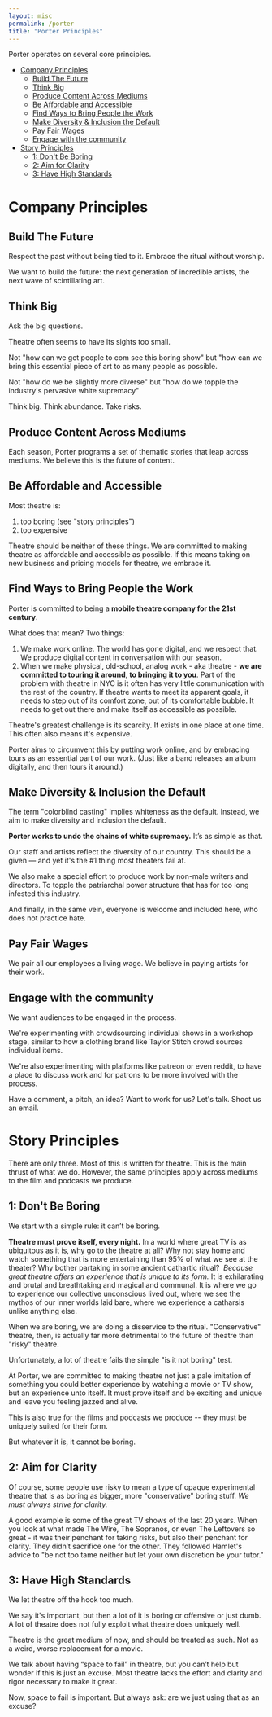 ```yaml
---
layout: misc
permalink: /porter
title: "Porter Principles"
---
```


<p>Porter operates on several core principles.</p><div class="TOC">


<ul>
<li><a href="#company-principles">Company Principles</a>

<ul>
<li><a href="#build-the-future">Build The Future</a></li>
<li><a href="#think-big">Think Big</a></li>
<li><a href="#produce-content-across-mediums">Produce Content Across Mediums</a></li>
<li><a href="#be-affordable-and-accessible">Be Affordable and Accessible</a></li>
<li><a href="#find-ways-to-bring-people-the-work">Find Ways to Bring People the Work</a></li>
<li><a href="#make-diversity-inclusion-the-default">Make Diversity &amp; Inclusion the Default</a></li>
<li><a href="#pay-fair-wages">Pay Fair Wages</a></li>
<li><a href="#engage-with-the-community">Engage with the community</a></li>
</ul></li>
<li><a href="#story-principles">Story Principles</a>

<ul>
<li><a href="#1-dont-be-boring">1: Don't Be Boring</a></li>
<li><a href="#2-aim-for-clarity">2: Aim for Clarity</a></li>
<li><a href="#3-have-high-standards">3: Have High Standards</a></li>
</ul></li>
</ul>
</div>

<h1 id="company-principles">Company Principles</h1>

<h2 id="build-the-future">Build The Future</h2>

<p>Respect the past without being tied to it. Embrace the ritual without worship.</p>

<p>We want to build the future: the next generation of incredible artists, the next wave of scintillating art.</p>

<h2 id="think-big">Think Big</h2>

<p>Ask the big questions. </p>

<p>Theatre often seems to have its sights too small.</p>

<p>Not &quot;how can we get people to com see this boring show&quot; but &quot;how can we bring this essential piece of art to as many people as possible.</p>

<p>Not &quot;how do we be slightly more diverse&quot; but &quot;how do we topple the industry's pervasive white supremacy&quot; </p>

<p>Think big. Think abundance. Take risks.</p>

<h2 id="produce-content-across-mediums">Produce Content Across Mediums</h2>

<p>Each season, Porter programs a set of thematic stories that leap across mediums. We believe this is the future of content.</p>

<h2 id="be-affordable-and-accessible">Be Affordable and Accessible</h2>

<p>Most theatre is:</p>

<ol>
<li>too boring (see &quot;story principles&quot;)</li>
<li>too expensive</li>
</ol>

<p>Theatre should be neither of these things. We are committed to making theatre as affordable and accessible as possible. If this means taking on new business and pricing models for theatre, we embrace it. </p>

<h2 id="find-ways-to-bring-people-the-work">Find Ways to Bring People the Work</h2>

<p>Porter is committed to being a <strong>mobile theatre company for the 21st century</strong>.</p>

<p>What does that mean? Two things:</p>

<ol>
<li>We make work online. The world has gone digital, and we respect that. We produce digital content in conversation with our season.</li>
<li>When we make physical, old-school, analog work - aka theatre - <strong>we are committed to touring it around, to bringing it to you</strong>. Part of the problem with theatre in NYC is it often has very little communication with the rest of the country. If theatre wants to meet its apparent goals, it needs to step out of its comfort zone, out of its comfortable bubble. It needs to get out there and make itself as accessible as possible.</li>
</ol>

<p>Theatre's greatest challenge is its scarcity. It exists in one place at one time. This often also means it's expensive. </p>

<p>Porter aims to circumvent this by putting work online, and by embracing tours as an essential part of our work. (Just like a band releases an album digitally, and then tours it around.)</p>

<h2 id="make-diversity-inclusion-the-default">Make Diversity &amp; Inclusion the Default</h2>

<p>The term &quot;colorblind casting&quot; implies whiteness as the default. Instead, we aim to make diversity and inclusion the default.</p>

<p><strong>Porter works to undo the chains of white supremacy.</strong> It’s as simple as that. </p>

<p>Our staff and artists reflect the diversity of our country. This should be a given — and yet it's the #1 thing most theaters fail at.</p>

<p>We also make a special effort to produce work by non-male writers and directors. To topple the patriarchal power structure that has for too long infested this industry. </p>

<p>And finally, in the same vein, everyone is welcome and included here, who does not practice hate.</p>

<h2 id="pay-fair-wages">Pay Fair Wages</h2>

<p>We pair all our employees a living wage. We believe in paying artists for their work. </p>

<h2 id="engage-with-the-community">Engage with the community</h2>

<p>We want audiences to be engaged in the process.</p>

<p>We're experimenting with crowdsourcing individual shows in a workshop stage, similar to how a clothing brand like Taylor Stitch crowd sources individual items.</p>

<p>We're also experimenting with platforms like patreon or even reddit, to have a place to discuss work and for patrons to be more involved with the process. </p>

<p>Have a comment, a pitch, an idea? Want to work for us? Let's talk. Shoot us an email.</p>

<h1 id="story-principles">Story Principles</h1>

<p>There are only three. Most of this is written for theatre. This is the main thrust of what we do. However, the same principles apply across mediums to the film and podcasts we produce.</p>

<h2 id="1-dont-be-boring">1: Don't Be Boring</h2>

<p>We start with a simple rule: it can’t be boring.</p>

<p><strong>Theatre must prove itself, every night.</strong> In a world where great TV is as ubiquitous as it is, why go to the theatre at all? Why not stay home and watch something that is more entertaining than 95% of what we see at the theater? Why bother partaking in some ancient cathartic ritual? 
<em>Because great theatre offers an experience that is unique to its form.</em> It is exhilarating and brutal and breathtaking and magical and communal. It is where we go to experience our collective unconscious lived out, where we see the mythos of our inner worlds laid bare, where we experience a catharsis unlike anything else. </p>

<p>When we are boring, we are doing a disservice to the ritual. &quot;Conservative&quot; theatre, then, is actually far more detrimental to the future of theatre than &quot;risky&quot; theatre.</p>

<p>Unfortunately, a lot of theatre fails the simple &quot;is it not boring&quot; test.</p>

<p>At Porter, we are committed to making theatre not just a pale imitation of something you could better experience by watching a movie or TV show, but an experience unto itself. It must prove itself and be exciting and unique and leave you feeling jazzed and alive.</p>

<p>This is also true for the films and podcasts we produce -- they must be uniquely suited for their form.</p>

<p>But whatever it is, it cannot be boring.</p>

<h2 id="2-aim-for-clarity">2: Aim for Clarity</h2>

<p>Of course, some people use risky to mean a type of opaque experimental theatre that is as boring as bigger, more &quot;conservative&quot; boring stuff. <em>We must always strive for clarity.</em></p>

<p>A good example is some of the great TV shows of the last 20 years. When you look at what made The Wire, The Sopranos, or even The Leftovers so great - it was their penchant for taking risks, but also their penchant for clarity. They didn’t sacrifice one for the other. They followed Hamlet's advice to &quot;be not too tame neither but let your own discretion be your tutor.&quot;</p>

<h2 id="3-have-high-standards">3: Have High Standards</h2>

<p>We let theatre off the hook too much. </p>

<p>We say it's important, but then a lot of it is boring or offensive or just dumb. A lot of theatre does not fully exploit what theatre does uniquely well. </p>

<p>Theatre is the great medium of now, and should be treated as such. Not as a weird, worse replacement for a movie.</p>

<p>We talk about having “space to fail” in theatre, but you can’t help but wonder if this is just an excuse. Most theatre lacks the effort and clarity and rigor necessary to make it great.</p>

<p>Now, space to fail is important. But always ask: are we just using that as an excuse?</p>
